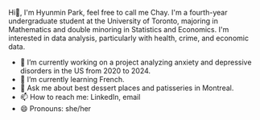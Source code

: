 Hi👋, I'm Hyunmin Park, feel free to call me Chay. I'm a fourth-year undergraduate student at the University of Toronto, majoring in Mathematics and double minoring in Statistics and Economics. I'm interested in data analysis, particularly with health, crime, and economic data.

- 🔭 I’m currently working on a project analyzing anxiety and depressive disorders in the US from 2020 to 2024.
- 🌱 I’m currently learning French.
- 💬 Ask me about best dessert places and patisseries in Montreal.
- 📫 How to reach me: LinkedIn, email
- 😄 Pronouns: she/her
  
<!--
**Chay-HyunminPark/Chay-HyunminPark** is a ✨ _special_ ✨ repository because its `README.md` (this file) appears on your GitHub profile.

Here are some ideas to get you started:

- 🔭 I’m currently working on US anxiety and depressive disorder in US from 2020 to 2024.
- 🌱 I’m currently learning French.
- 👯 I’m looking to collaborate on ... (figuring it out)
- 🤔 I’m looking for help with ...(figuring it out)
- 💬 Ask me about best dessert places, patisserie in Montreal.
- 📫 How to reach me: LinkedIn, email
- 😄 Pronouns: she/her
- ⚡ Fun fact: 
-->
